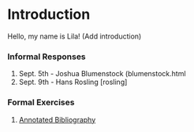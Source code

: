 # Introduction

Hello, my name is Lila! (Add introduction)

### Informal Responses

1. Sept. 5th - Joshua Blumenstock (blumenstock.html
2. Sept. 9th - Hans Rosling [rosling]

### Formal Exercises

1. [Annotated Bibliography](...)
